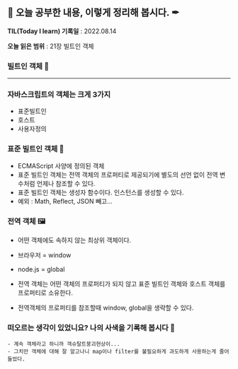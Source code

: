 ## 📕 오늘 공부한 내용, 이렇게 정리해 봅시다. ✒

**TIL(Today I learn) 기록일** : 2022.08.14

**오늘 읽은 범위** : 21장 빌트인 객체

### 빌트인 객체 📑

---

### 자바스크립트의 객체는 크게 3가지

- 표준빌트인
- 호스트
- 사용자정의

### 표준 빌트인 객체 💽

- ECMAScript 사양에 정의된 객체
- 표준 빌트인 객체는 전역 객체의 프로퍼티로 제공되기에 별도의 선언 없이 전역 변수처럼 언제나 참조할 수 있다.
- 표준 빌트인 객체는 생성자 함수이다. 인스턴스를 생성할 수 있다.
- 예외 : Math, Reflect, JSON 빼고...

### 전역 객체 🖼

- 어떤 객체에도 속하지 않는 최상위 객체이다.
- 브라우저 = window
- node.js = global

- 전역 객체는 어떤 객체의 프로퍼티가 되지 않고 표준 빌트인 객체와 호스트 객체를
  프로퍼티로 소유한다.
- 전역객체의 프로퍼티를 참조할때 window, global을 생략할 수 있다.

### 떠오르는 생각이 있었니요? 나의 사색을 기록해 봅시다 💭

```
- 계속 객체라고 하니까 객슈탈트붕괴현상이...
- 그치만 객체에 대해 잘 알고나니 map이나 filter를 불필요하게 과도하게 사용하는게 줄어들었다.
```
